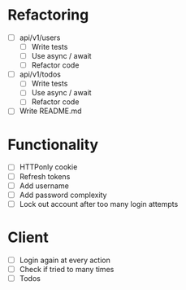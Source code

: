 # Refactoring

* [ ] api/v1/users
  * [ ] Write tests
  * [ ] Use async / await
  * [ ] Refactor code
* [ ] api/v1/todos
  * [ ] Write tests
  * [ ] Use async / await
  * [ ] Refactor code
* [ ] Write README.md

# Functionality

* [ ] HTTPonly cookie
* [ ] Refresh tokens
* [ ] Add username
* [ ] Add password complexity
* [ ] Lock out account after too many login attempts

# Client

* [ ] Login again at every action
* [ ] Check if tried to many times
* [ ] Todos
